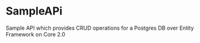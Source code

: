 # SampleAPi
Sample API which provides CRUD operations for a Postgres DB over Entity Framework on Core 2.0
